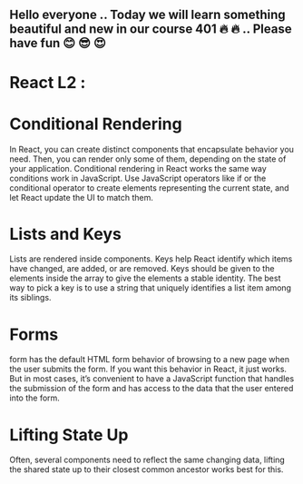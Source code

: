 ## Hello everyone .. Today we will learn something beautiful and new in our course 401 :fire: :fire: .. Please have fun :blush: :sunglasses: :heart_eyes:

# React L2 :

# Conditional Rendering
In React, you can create distinct components that encapsulate behavior you need. Then, you can render only some of them, depending on the state of your application. Conditional rendering in React works the same way conditions work in JavaScript. Use JavaScript operators like if or the conditional operator to create elements representing the current state, and let React update the UI to match them.

# Lists and Keys
Lists are rendered inside components. Keys help React identify which items have changed, are added, or are removed. Keys should be given to the elements inside the array to give the elements a stable identity. The best way to pick a key is to use a string that uniquely identifies a list item among its siblings.

# Forms
form has the default HTML form behavior of browsing to a new page when the user submits the form. If you want this behavior in React, it just works. But in most cases, it’s convenient to have a JavaScript function that handles the submission of the form and has access to the data that the user entered into the form. 
# Lifting State Up
Often, several components need to reflect the same changing data, lifting the shared state up to their closest common ancestor works best for this.

 
